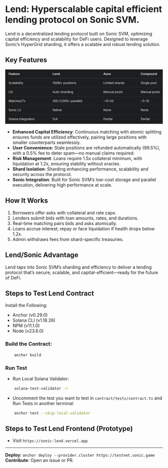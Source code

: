 # Lend: Hyperscalable capital efficient lending protocol on Sonic SVM.

Lend is a decentralized lending protocol built on Sonic SVM, optimizing capital efficiency
and scalability for DeFi users. Designed to leverage Sonic’s HyperGrid sharding, it offers a 
scalable and robust lending solution.

## Key Features

![alt text](stats.png)

- **Enhanced Capital Efficiency**: Continuous matching with atomic splitting ensures funds are utilized effectively, pairing large positions with smaller counterparts seamlessly.
- **User Convenience**: Stale positions are refunded automatically (99.5%), with a 0.5% fee to deter spam—no manual claims required.
- **Risk Management**: Loans require 1.5x collateral minimum, with liquidation at 1.2x, ensuring stability without oracles.
- **Shard Isolation**: Sharding enhancing performance, scalability and security across the protocol.
- **Sonic Integration**: Built for Sonic SVM’s low-cost storage and parallel execution, delivering high performance at scale.

## How It Works

1. Borrowers offer asks with collateral and rate caps. 
2. Lenders submit bids with loan amounts, rates, and durations.
3. Real-time matching pairs bids and asks atomically.
4. Loans accrue interest; repay or face liquidation if health drops below 1.2x.
5. Admin withdraws fees from shard-specific treasuries.

## Lend/Sonic Advantage

Lend taps into Sonic SVM’s sharding and efficiency to deliver a lending protocol that’s secure, 
scalable, and capital-efficient—ready for the future of DeFi.

## Steps to Test Lend Contract

Install the Following:
- Anchor (v0.29.0)
- Solana CLI (v1.18.26)
- NPM (v11.1.0)
- Node (v23.6.0)

### Build the Contract:

```bash
    anchor build
```

### Run Test

- Run Local Solana Validator:

```bash
    solana-test-validator -r
```

- Uncomment the test you want to test in `contract/tests/contract.ts` and Run Tests in another terminal:

```bash
    anchor test --skip-local-validator
```

## Steps to Test Lend Frontend (Prototype)

- Visit `https://sonic-lend.vercel.app`

---

**Deploy**: `anchor deploy --provider.cluster https://testnet.sonic.game`  
**Contribute**: Open an issue or PR.
